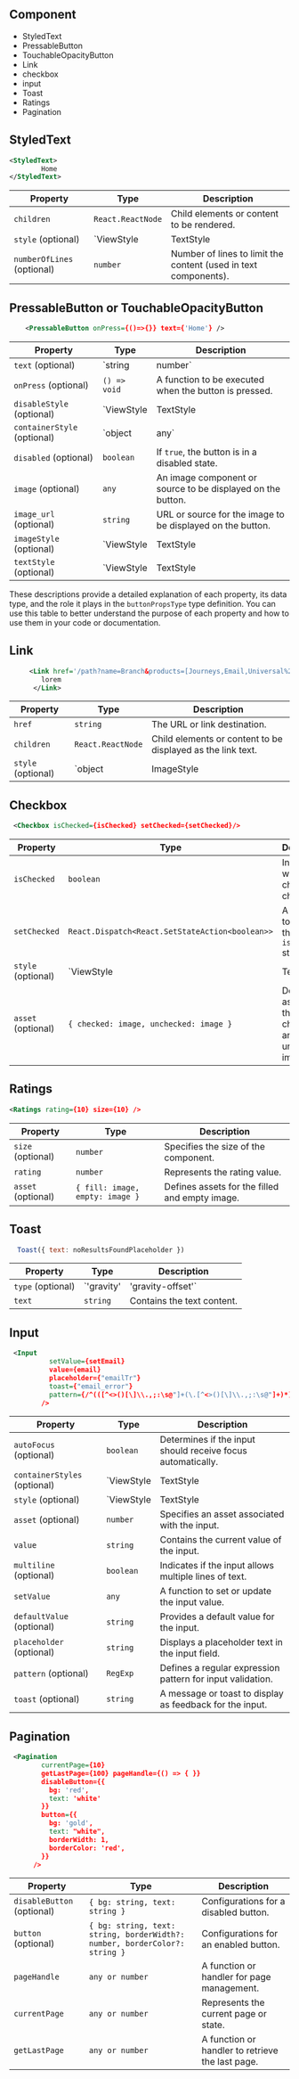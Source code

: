 ## Component

- StyledText
- PressableButton
- TouchableOpacityButton
- Link
- checkbox
- input
- Toast
- Ratings
- Pagination

## StyledText

```xml
<StyledText>
        Home
</StyledText>
```

| Property        | Type                             | Description                                      |
| --------------- | -------------------------------- | ------------------------------------------------ |
| `children`      | `React.ReactNode`                | Child elements or content to be rendered.       |
| `style` (optional) | `ViewStyle | TextStyle | ImageStyle | object` | Styling information for the component. |
| `numberOfLines` (optional) | `number` | Number of lines to limit the content (used in text components). |

## PressableButton or TouchableOpacityButton

```xml
    <PressableButton onPress={()=>{}} text={'Home'} />
```

| Property        | Type                                                     | Description                                                                                                          |
| --------------- | -------------------------------------------------------- | -------------------------------------------------------------------------------------------------------------------- |
| `text` (optional) | `string | number`                                   | The text or label to be displayed on the button.                                                                    |
| `onPress` (optional) | `() => void`                                 | A function to be executed when the button is pressed.                                                               |
| `disableStyle` (optional) | `ViewStyle | TextStyle | ImageStyle | object` | Styling for the button when it's disabled.                                                                |
| `containerStyle` (optional) | `object | any`             | Additional container style for the button.                                                                           |
| `disabled` (optional) | `boolean`                                   | If `true`, the button is in a disabled state.                                                                        |
| `image` (optional) | `any`                                      | An image component or source to be displayed on the button.                                                          |
| `image_url` (optional) | `string`                                | URL or source for the image to be displayed on the button.                                                           |
| `imageStyle` (optional) | `ViewStyle | TextStyle | ImageStyle | object` | Styling for the image component.                                                                   |
| `textStyle` (optional) | `ViewStyle | TextStyle | ImageStyle | object` | Styling for the text on the button.                                                                 |

These descriptions provide a detailed explanation of each property, its data type, and the role it plays in the `buttonPropsType` type definition. You can use this table to better understand the purpose of each property and how to use them in your code or documentation.

## Link

```xml
     <Link href='/path?name=Branch&products=[Journeys,Email,Universal%20Ads]'>
        lorem
      </Link>
```

| Property  | Type                                              | Description                                      |
| --------- | ------------------------------------------------- | ------------------------------------------------ |
| `href`    | `string`                                         | The URL or link destination.                     |
| `children` | `React.ReactNode`                              | Child elements or content to be displayed as the link text. |
| `style` (optional) | `object | ImageStyle | ViewStyle | TextStyle` | Styling information for the link. |

## Checkbox

```xml
 <Checkbox isChecked={isChecked} setChecked={setChecked}/>
```

| Property       | Type                                                     | Description                                       |
| -------------- | -------------------------------------------------------- | ------------------------------------------------- |
| `isChecked`    | `boolean`                                                | Indicates whether the checkbox is checked.       |
| `setChecked`   | `React.Dispatch<React.SetStateAction<boolean>>`         | A function to update the `isChecked` state.       |
| `style` (optional) | `ViewStyle | TextStyle | ImageStyle | object` | Styling information for the checkbox. |
| `asset` (optional) | `{ checked: image, unchecked: image }`             | Defines assets for the checked and unchecked image. |

## Ratings

```xml
<Ratings rating={10} size={10} />
```

| Property  | Type                                   | Description                                      |
| --------- | -------------------------------------- | ------------------------------------------------ |
| `size` (optional) | `number`                      | Specifies the size of the component.            |
| `rating`  | `number`                              | Represents the rating value.                   |
| `asset` (optional) | `{ fill: image, empty: image }` | Defines assets for the filled and empty image. |

## Toast

```js
  Toast({ text: noResultsFoundPlaceholder })
```

| Property  | Type                                      | Description                                      |
| --------- | ----------------------------------------- | ------------------------------------------------ |
| `type` (optional) | `'gravity' | 'gravity-offset'` | Specifies the type of the component.            |
| `text`    | `string`                                  | Contains the text content.                      |

## Input

```xml
 <Input
          setValue={setEmail}
          value={email}
          placeholder={"emailTr"}
          toast={"email_error"}
          pattern={/^(([^<>()[\]\\.,;:\s@"]+(\.[^<>()[\]\\.,;:\s@"]+)*)|.(".+"))@((\[[0-9]{1,3}\.[0-9]{1,3}\.[0-9]{1,3}\.[0-9]{1,3}\])|(([a-zA-Z\-0-9]+\.)+[a-zA-Z]{2,}))$/}
        />
```

| Property            | Type                                       | Description                                           |
| ------------------- | ------------------------------------------ | ----------------------------------------------------- |
| `autoFocus` (optional) | `boolean`                                | Determines if the input should receive focus automatically. |
| `containerStyles` (optional) | `ViewStyle | TextStyle | ImageStyle | object` | Styling information for the container of the input. |
| `style` (optional) | `ViewStyle | TextStyle | ImageStyle | object` | Styling information for the input component. |
| `asset` (optional) | `number`                                 | Specifies an asset associated with the input. |
| `value`             | `string`                                 | Contains the current value of the input. |
| `multiline` (optional) | `boolean`                             | Indicates if the input allows multiple lines of text. |
| `setValue`          | `any`                                   | A function to set or update the input value. |
| `defaultValue` (optional) | `string`                           | Provides a default value for the input. |
| `placeholder` (optional) | `string`                           | Displays a placeholder text in the input field. |
| `pattern` (optional) | `RegExp`                             | Defines a regular expression pattern for input validation. |
| `toast` (optional) | `string`                               | A message or toast to display as feedback for the input. |

## Pagination

```xml
 <Pagination
        currentPage={10}
        getLastPage={100} pageHandle={() => { }}
        disableButton={{
          bg: 'red',
          text: 'white'
        }}
        button={{
          bg: 'gold',
          text: "white",
          borderWidth: 1,
          borderColor: 'red',
        }}
      />
```

| Property              | Type                                                               | Description                                   |
| --------------------- | ------------------------------------------------------------------ | --------------------------------------------- |
| `disableButton` (optional) | `{ bg: string, text: string }`                               | Configurations for a disabled button.          |
| `button` (optional)  | `{ bg: string, text: string, borderWidth?: number, borderColor?: string }` | Configurations for an enabled button. |
| `pageHandle`          | `any or number`                                                             | A function or handler for page management.     |
| `currentPage`         | `any or number`                                                             | Represents the current page or state.          |
| `getLastPage`         | `any or number`                                                             | A function or handler to retrieve the last page. |
